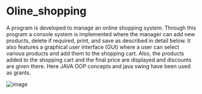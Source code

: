 # Oline_shopping
 
A program is developed to manage an online shopping system.
Through this program a console system is implemented where the manager can add new products, delete if required, print, and save as described in detail below.
It also features a graphical user interface (GUI) where a user can select various products and add them to the shopping cart.
Also, the products added to the shopping cart and the final price are displayed and discounts are given there.
Here JAVA OOP concepts and java swing have been used as grants.
 
![image](https://github.com/sandunchathuranga01/Oline_shopping/assets/123801670/999733aa-3bbc-4766-9db9-172e88163b30)
